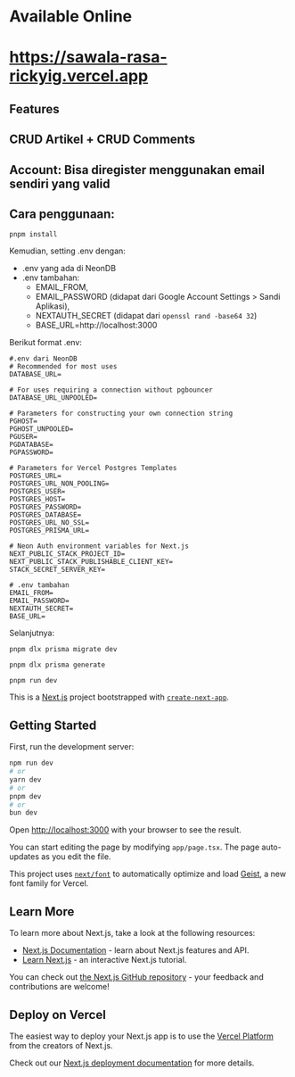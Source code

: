 # Available Online
# https://sawala-rasa-rickyig.vercel.app

## Features
## CRUD Artikel + CRUD Comments

## Account: Bisa diregister menggunakan email sendiri yang valid

## Cara penggunaan:

```pnpm install```

Kemudian, setting .env dengan:
- .env yang ada di NeonDB
- .env tambahan:
  - EMAIL_FROM, 
  - EMAIL_PASSWORD (didapat dari Google Account Settings > Sandi Aplikasi),
  - NEXTAUTH_SECRET (didapat dari ```openssl rand -base64 32```)
  - BASE_URL=http://localhost:3000

Berikut format .env:
```
#.env dari NeonDB
# Recommended for most uses
DATABASE_URL=

# For uses requiring a connection without pgbouncer
DATABASE_URL_UNPOOLED=

# Parameters for constructing your own connection string
PGHOST=
PGHOST_UNPOOLED=
PGUSER=
PGDATABASE=
PGPASSWORD=

# Parameters for Vercel Postgres Templates
POSTGRES_URL=
POSTGRES_URL_NON_POOLING=
POSTGRES_USER=
POSTGRES_HOST=
POSTGRES_PASSWORD=
POSTGRES_DATABASE=
POSTGRES_URL_NO_SSL=
POSTGRES_PRISMA_URL=

# Neon Auth environment variables for Next.js
NEXT_PUBLIC_STACK_PROJECT_ID=
NEXT_PUBLIC_STACK_PUBLISHABLE_CLIENT_KEY=
STACK_SECRET_SERVER_KEY=

# .env tambahan
EMAIL_FROM=
EMAIL_PASSWORD=
NEXTAUTH_SECRET=
BASE_URL=
```

Selanjutnya:

```pnpm dlx prisma migrate dev```

```pnpm dlx prisma generate```

```pnpm run dev```



This is a [Next.js](https://nextjs.org) project bootstrapped with [`create-next-app`](https://nextjs.org/docs/app/api-reference/cli/create-next-app).

## Getting Started

First, run the development server:

```bash
npm run dev
# or
yarn dev
# or
pnpm dev
# or
bun dev
```

Open [http://localhost:3000](http://localhost:3000) with your browser to see the result.

You can start editing the page by modifying `app/page.tsx`. The page auto-updates as you edit the file.

This project uses [`next/font`](https://nextjs.org/docs/app/building-your-application/optimizing/fonts) to automatically optimize and load [Geist](https://vercel.com/font), a new font family for Vercel.

## Learn More

To learn more about Next.js, take a look at the following resources:

- [Next.js Documentation](https://nextjs.org/docs) - learn about Next.js features and API.
- [Learn Next.js](https://nextjs.org/learn) - an interactive Next.js tutorial.

You can check out [the Next.js GitHub repository](https://github.com/vercel/next.js) - your feedback and contributions are welcome!

## Deploy on Vercel

The easiest way to deploy your Next.js app is to use the [Vercel Platform](https://vercel.com/new?utm_medium=default-template&filter=next.js&utm_source=create-next-app&utm_campaign=create-next-app-readme) from the creators of Next.js.

Check out our [Next.js deployment documentation](https://nextjs.org/docs/app/building-your-application/deploying) for more details.

